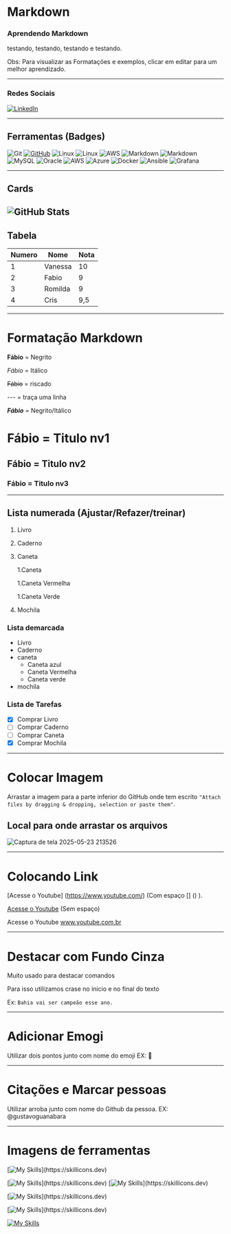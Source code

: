 # Markdown
### Aprendendo Markdown
 testando, testando, 
 testando e testando.

Obs: Para visualizar as Formatações e exemplos, clicar em editar para um melhor aprendizado.

---

### Redes Sociais

[![LinkedIn](https://img.shields.io/badge/LinkedIn-0077B5?style=for-the-badge&logo=linkedin&logoColor=white)](https://www.linkedin.com/in/SEUUSERNAME/)

---

## Ferramentas (Badges)

![Git](https://img.shields.io/badge/GIT-E44C30?style=for-the-badge&logo=git&logoColor=white)
[![GitHub](https://img.shields.io/badge/GitHub-100000?style=for-the-badge&logo=github&logoColor=white)](https://github.com/SEUUSERNAME)
![Linux](https://img.shields.io/badge/Linux-000?style=for-the-badge&logo=linux&logoColor=FCC624)
![Linux](https://img.shields.io/badge/Linux-FCC624?style=for-the-badge&logo=linux&logoColor=black)
![AWS](https://img.shields.io/badge/AWS-000.svg?style=for-the-badge&logo=amazon-aws&logoColor=white)
![Markdown](https://img.shields.io/badge/Markdown-000?style=for-the-badge&logo=markdown)
![Markdown](https://img.shields.io/badge/markdown-%23000000.svg?style=for-the-badge&logo=markdown&logoColor=white)
![MySQL](https://img.shields.io/badge/mysql-4479A1.svg?style=for-the-badge&logo=mysql&logoColor=white)
![Oracle](https://img.shields.io/badge/Oracle-F80000?style=for-the-badge&logo=oracle&logoColor=white)
![AWS](https://img.shields.io/badge/AWS-%23FF9900.svg?style=for-the-badge&logo=amazon-aws&logoColor=white)
![Azure](https://img.shields.io/badge/azure-%230072C6.svg?style=for-the-badge&logo=microsoftazure&logoColor=white)
![Docker](https://img.shields.io/badge/docker-%230db7ed.svg?style=for-the-badge&logo=docker&logoColor=white)
![Ansible](https://img.shields.io/badge/ansible-%231A1918.svg?style=for-the-badge&logo=ansible&logoColor=white)
![Grafana](https://img.shields.io/badge/grafana-%23F46800.svg?style=for-the-badge&logo=grafana&logoColor=white)

---

## Cards
 ![GitHub Stats](https://github-readme-stats.vercel.app/api?username=SEUUSERNAME&theme=transparent&bg_color=000&border_color=30A3DC&show_icons=true&icon_color=30A3DC&title_color=E94D5F&text_color=FFF)
---

## Tabela

Numero|Nome|Nota
---|---|---|
1|Vanessa|10
2|Fabio|9
3|Romilda|9
4|Cris|9,5
---

# Formatação Markdown

**Fábio** = Negrito 

*Fábio* = Itálico

~~Fábio~~ = riscado

---  = traça uma linha

__*Fábio*__ = Negrito/Itálico

# Fábio = Titulo nv1
## Fábio = Titulo nv2
### Fábio = Titulo nv3

---

## Lista numerada (Ajustar/Refazer/treinar)
1. Livro
1. Caderno
1. Caneta

   1.Caneta 
   
   1.Caneta Vermelha
   
   1.Caneta Verde
   
1. Mochila

### Lista demarcada
* Livro
* Caderno
* caneta
   * Caneta azul
   * Caneta Vermelha
   * Caneta verde
* mochila


### Lista de Tarefas
- [x] Comprar Livro
- [ ] Comprar Caderno
- [ ] Comprar Caneta
- [x] Comprar Mochila

---

# Colocar Imagem 
Arrastar a imagem para a parte inferior do GitHub onde tem escrito ``"Attach files by dragging & dropping, selection or paste them"``.  
## Local para onde arrastar os arquivos 
![Captura de tela 2025-05-23 213526](https://github.com/user-attachments/assets/bc9b8c83-3e08-4a4e-8a3b-9639057fd0df)

---

# Colocando Link
[Acesse o Youtube] (https://www.youtube.com/) (Com espaço [] () ).

[Acesse o Youtube](https://www.youtube.com/)  (Sem espaço)

Acesse o Youtube www.youtube.com.br 

---

# Destacar com Fundo Cinza
  Muito usado para destacar comandos
  
 Para isso utilizamos crase no inicio e no final do texto
 
 Ex: ``Bahia vai ser campeão esse ano.`` 

---

# Adicionar Emogi
Utilizar dois pontos junto com nome do emoji
EX:  🐒

---

# Citações e Marcar pessoas
Utilizar arroba junto com nome do Github da pessoa.
EX: @gustavoguanabara  
      
---

# Imagens de ferramentas

[![My Skills](https://skillicons.dev/icons?i=aws,azure,git,github,grafana,md,mysql,terraform,ubuntu,vscode,linux,kubernetes,gcp,docker,)](https://skillicons.dev)

[![My Skills](https://skillicons.dev/icons?i=aws,azure,git,github,grafana,md,mysql,terraform,ubuntu,vscode,linux,kubernetes,gcp,docker,)](https://skillicons.dev)
[![My Skills](https://skillicons.dev/icons?i=aws,azure,git,github,grafana,md,mysql,terraform,ubuntu,vscode,linux,kubernetes,gcp,docker,)](https://skillicons.dev)

[![My Skills](https://skillicons.dev/icons?i=aws,)](https://skillicons.dev)

[![My Skills](https://skillicons.dev/icons?i=azure,)](https://skillicons.dev)

[![My Skills](https://skillicons.dev/icons?i=linux)](https://skillicons.dev)
